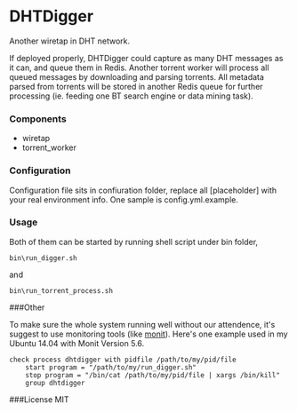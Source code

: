 # DHTDigger
Another wiretap in DHT network.

If deployed properly, DHTDigger could capture as many DHT messages as it can, 
and queue them in Redis. Another torrent worker will process all queued messages 
by downloading and parsing torrents. All metadata parsed from torrents will be stored in 
another Redis queue for further processing (ie. feeding one BT search engine or 
data mining task). 

### Components
- wiretap
- torrent_worker

### Configuration
Configuration file sits in confiuration folder, replace all [placeholder] with your 
real environment info. One sample is config.yml.example.

### Usage

Both of them can be started by running shell script under bin folder, 
```
bin\run_digger.sh
```
and 
```
bin\run_torrent_process.sh
```

###Other

To make sure the whole system running well without our attendence, it's suggest to use 
monitoring tools (like [monit](https://mmonit.com/monit/)). Here's one example used in my 
Ubuntu 14.04 with Monit Version 5.6.

```
check process dhtdigger with pidfile /path/to/my/pid/file
	start program = "/path/to/my/run_digger.sh"
	stop program = "/bin/cat /path/to/my/pid/file | xargs /bin/kill"
	group dhtdigger
```

###License
MIT




